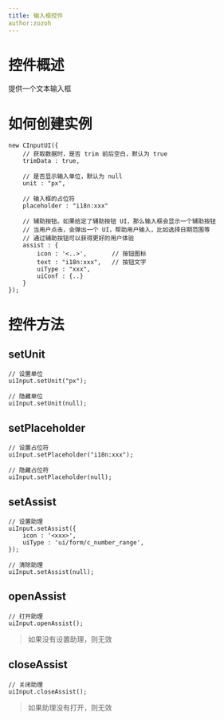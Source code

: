```yaml
---
title: 输入框控件
author:zozoh
---
```


# 控件概述

提供一个文本输入框

# 如何创建实例

```
new CInputUI({
    // 获取数据时，是否 trim 前后空白，默认为 true
    trimData : true,
    
    // 是否显示输入单位，默认为 null
    unit : "px",
    
    // 输入框的占位符
    placeholder : "i18n:xxx"
    
    // 辅助按钮。如果给定了辅助按钮 UI，那么输入框会显示一个辅助按钮
    // 当用户点击，会弹出一个 UI，帮助用户输入，比如选择日期范围等
    // 通过辅助按钮可以获得更好的用户体验
    assist : {
        icon : '<..>',       // 按钮图标
        text : "i18n:xxx",   // 按钮文字
        uiType : "xxx",
        uiConf : {..}
    }
});
```

# 控件方法

## setUnit

```
// 设置单位
uiInput.setUnit("px");

// 隐藏单位
uiInput.setUnit(null);
```
## setPlaceholder

```
// 设置占位符
uiInput.setPlaceholder("i18n:xxx");

// 隐藏占位符
uiInput.setPlaceholder(null);
```

## setAssist

```
// 设置助理
uiInput.setAssist({
    icon : '<xxx>',
    uiType : 'ui/form/c_number_range',
});

// 清除助理
uiInput.setAssist(null);
```

## openAssist

```
// 打开助理
uiInput.openAssist();
```

> 如果没有设置助理，则无效

## closeAssist

```
// 关闭助理
uiInput.closeAssist();
```

>  如果助理没有打开，则无效

